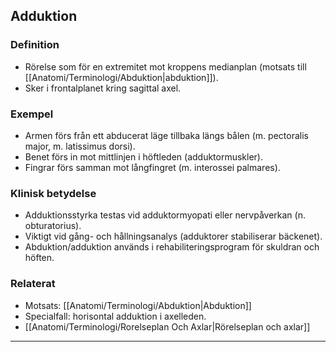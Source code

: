 ## Adduktion

### Definition
- Rörelse som för en extremitet mot kroppens medianplan (motsats till [[Anatomi/Terminologi/Abduktion|abduktion]]).  
- Sker i frontalplanet kring sagittal axel.

### Exempel
- Armen förs från ett abducerat läge tillbaka längs bålen (m. pectoralis major, m. latissimus dorsi).  
- Benet förs in mot mittlinjen i höftleden (adduktormuskler).  
- Fingrar förs samman mot långfingret (m. interossei palmares).

### Klinisk betydelse
- Adduktionsstyrka testas vid adduktormyopati eller nervpåverkan (n. obturatorius).  
- Viktigt vid gång- och hållningsanalys (adduktorer stabiliserar bäckenet).  
- Abduktion/adduktion används i rehabiliteringsprogram för skuldran och höften.

### Relaterat
- Motsats: [[Anatomi/Terminologi/Abduktion|Abduktion]]  
- Specialfall: horisontal adduktion i axelleden.  
- [[Anatomi/Terminologi/Rorelseplan Och Axlar|Rörelseplan och axlar]]  

---
